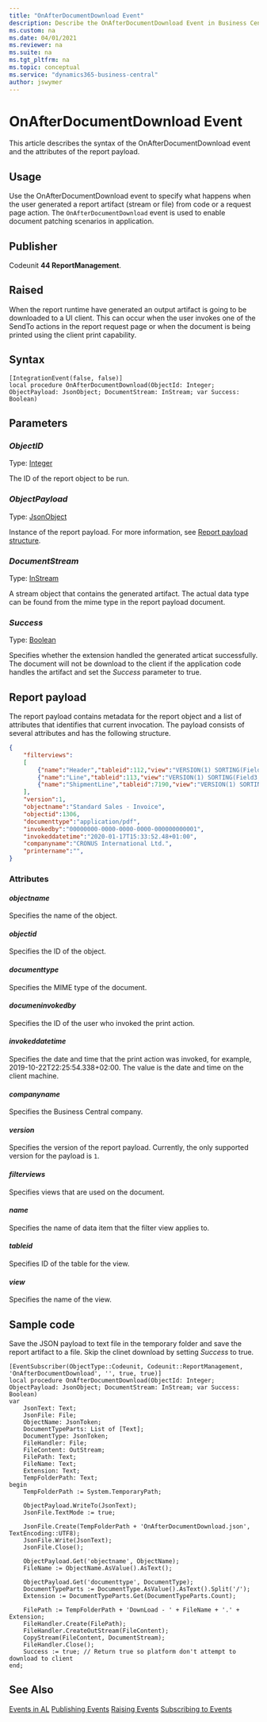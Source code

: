 ```yaml
---
title: "OnAfterDocumentDownload Event"
description: Describe the OnAfterDocumentDownload Event in Business Central.
ms.custom: na
ms.date: 04/01/2021
ms.reviewer: na
ms.suite: na
ms.tgt_pltfrm: na
ms.topic: conceptual
ms.service: "dynamics365-business-central"
author: jswymer
---
```

# OnAfterDocumentDownload Event

This article describes the syntax of the OnAfterDocumentDownload event and the attributes of the report payload.

## Usage

Use the OnAfterDocumentDownload event to specify what happens when the user generated a report artifact (stream or file) from code or a request page action. The `OnAfterDocumentDownload` event is used to enable document patching scenarios in application.

## Publisher

Codeunit **44 ReportManagement**.

## Raised

When the report runtime have generated an output artifact is going to be downloaded to a UI client. This can occur when the user invokes one of the SendTo actions in the report request page or when the document is being printed using the client print capability.

## Syntax

```AL
[IntegrationEvent(false, false)]
local procedure OnAfterDocumentDownload(ObjectId: Integer; ObjectPayload: JsonObject; DocumentStream: InStream; var Success: Boolean)
```

## Parameters

### *ObjectID*

Type: [Integer](methods-auto/integer/integer-data-type.md)

The ID of the report object to be run.

### *ObjectPayload*

Type: [JsonObject](methods-auto/jsonobject/jsonobject-data-type.md)

Instance of the report payload. For more information, see [Report payload structure](#reportpayload).

### *DocumentStream*

Type: [InStream](methods-auto/instream/instream-data-type.md)

A stream object that contains the generated artifact. The actual data type can be found from the mime type in the report payload document.

### *Success*

Type: [Boolean](methods-auto/boolean/boolean-data-type.md)

Specifies whether the extension handled the generated articat successfully. The document will not be download to the client if the application code handles the artifact and set the *Success* parameter to true.

## <a name="reportpayload"></a>Report payload

The report payload contains metadata for the report object and a list of attributes that identifies that current invocation. The payload consists of several attributes and has the following structure.

```json
{
    "filterviews":
    [
        {"name":"Header","tableid":112,"view":"VERSION(1) SORTING(Field3) WHERE(Field3=1(103027))"},
        {"name":"Line","tableid":113,"view":"VERSION(1) SORTING(Field3,Field4) WHERE(Field4=1(0..10000))"},
        {"name":"ShipmentLine","tableid":7190,"view":"VERSION(1) SORTING(Field1,Field2,Field3) WHERE(Field2=1(10000))"}
    ],
    "version":1,
    "objectname":"Standard Sales - Invoice",
    "objectid":1306,
    "documenttype":"application/pdf",
    "invokedby":"00000000-0000-0000-0000-000000000001",
    "invokeddatetime":"2020-01-17T15:33:52.48+01:00",
    "companyname":"CRONUS International Ltd.",
    "printername":"",    
}

```

<!--
{
    "filterviews": 
    [ 
        { 
            "name":"[DATA_ITEM_NAME]", 
            "tableid":"[TABLE_ID]", 
            "view":"[FILTER_VIEW]" 
        } 
    ],
    "version":1,   
    "objectname":"[OBJECT_NAME]", 
    "objectid":[REPORT_ID], 
    "documenttype":"[MIME_TYPE]", 
    "invokedby":"[SESSION_USER_ID]", 
    "invokeddatetime":"[CLENT_LOCAL_DATETIME]", // for example, "2019-10-22T22:25:54.338+02:00"
    "printername":"My Printer", 
    "companyname":"[COMPANY_NAME]", 
} 
 
```
-->

### Attributes

#### *objectname*

Specifies the name of the object.

#### *objectid*

Specifies the ID of the object.

#### *documenttype*

Specifies the MIME type of the document.

#### *documeninvokedby*

Specifies the ID of the user who invoked the print action.  

#### *invokeddatetime*

Specifies the date and time that the print action was invoked, for example, 2019-10-22T22:25:54.338+02:00. The value is the date and time on the client machine.  

#### *companyname*

Specifies the Business Central company.

#### *version*

Specifies the version of the report payload. Currently, the only supported version for the payload is `1`.

#### *filterviews*

Specifies views that are used on the document.

#### *name*

Specifies the name of data item that the filter view applies to.

#### *tableid*

Specifies ID of the table for the view.

#### *view*

Specifies the name of the view.

## Sample code

Save the JSON payload to text file in the temporary folder and save the report artifact to a file. Skip the clinet download by setting _Success_ to true.

```AL
[EventSubscriber(ObjectType::Codeunit, Codeunit::ReportManagement, 'OnAfterDocumentDownload', '', true, true)]
local procedure OnAfterDocumentDownload(ObjectId: Integer; ObjectPayload: JsonObject; DocumentStream: InStream; var Success: Boolean)
var
    JsonText: Text;
    JsonFile: File;
    ObjectName: JsonToken;
    DocumentTypeParts: List of [Text];
    DocumentType: JsonToken;
    FileHandler: File;
    FileContent: OutStream;
    FilePath: Text;
    FileName: Text;
    Extension: Text;
    TempFolderPath: Text;
begin
    TempFolderPath := System.TemporaryPath;

    ObjectPayload.WriteTo(JsonText);
    JsonFile.TextMode := true;

    JsonFile.Create(TempFolderPath + 'OnAfterDocumentDownload.json', TextEncoding::UTF8);
    JsonFile.Write(JsonText);
    JsonFile.Close();

    ObjectPayload.Get('objectname', ObjectName);
    FileName := ObjectName.AsValue().AsText();

    ObjectPayload.Get('documenttype', DocumentType);
    DocumentTypeParts := DocumentType.AsValue().AsText().Split('/');
    Extension := DocumentTypeParts.Get(DocumentTypeParts.Count);

    FilePath := TempFolderPath + 'DownLoad - ' + FileName + '.' + Extension;
    FileHandler.Create(FilePath);
    FileHandler.CreateOutStream(FileContent);
    CopyStream(FileContent, DocumentStream);
    FileHandler.Close();
    Success := true; // Return true so platform don't attempt to download to client
end;
```

## See Also

<!-- [Working With and Troubleshooting Payloads](devenv-reports-troubleshoot-printing.md)   -->
<!-- [Developing Printer Extensions Overview](devenv-reports-printing.md)   -->
<!-- [Creating a Printer Extension](devenv-reports-create-printer-extension.md)   -->
[Events in AL](devenv-events-in-al.md)
[Publishing Events](devenv-publishing-events.md)
[Raising Events](devenv-raising-events.md)
[Subscribing to Events](devenv-subscribing-to-events.md)  
